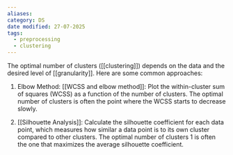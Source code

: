 ```yaml
---
aliases: 
category: DS
date modified: 27-07-2025
tags:
  - preprocessing
  - clustering
---
```

The optimal number of clusters ([[clustering]]) depends on the data and the desired level of [[granularity]]. Here are some common approaches:

1. Elbow Method: [[WCSS and elbow method]]: Plot the within-cluster sum of squares (WCSS) as a function of the number of clusters. The optimal number of clusters is often the point where the WCSS starts to decrease slowly.
   
2. [[Silhouette Analysis]]: Calculate the silhouette coefficient for each data point, which measures how similar a data point is to its own cluster compared to other clusters. The optimal number of clusters 1 is often the one that maximizes the average silhouette coefficient.